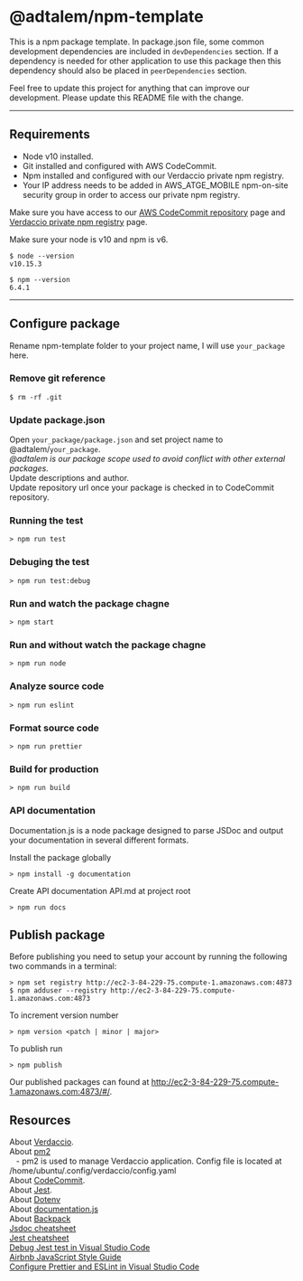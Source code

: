 # @adtalem/npm-template

This is a npm package template. In package.json file, some common development dependencies are included in `devDependencies` section. If a dependency is needed for other application to use this package then this dependency should also be placed in `peerDependencies` section.

Feel free to update this project for anything that can improve our development. Please update this README file with the change.

---

## Requirements

- Node v10 installed.
- Git installed and configured with AWS CodeCommit.
- Npm installed and configured with our Verdaccio private npm registry.
- Your IP address needs to be added in AWS_ATGE_MOBILE npm-on-site security group in order to access our private npm registry.

Make sure you have access to our [AWS CodeCommit repository](https://console.aws.amazon.com/codesuite/codecommit/repositories?region=us-east-1) page and [Verdaccio private npm registry](http://ec2-3-84-229-75.compute-1.amazonaws.com:4873/) page.

Make sure your node is v10 and npm is v6.

    $ node --version
    v10.15.3

    $ npm --version
    6.4.1

---

## Configure package

Rename npm-template folder to your project name, I will use `your_package` here.

### Remove git reference

    $ rm -rf .git

### Update package.json

Open `your_package/package.json` and set project name to @adtalem/`your_package`.  
_@adtalem is our package scope used to avoid conflict with other external packages._  
Update descriptions and author.  
Update repository url once your package is checked in to CodeCommit repository.

### Running the test

    > npm run test

### Debuging the test

    > npm run test:debug

### Run and watch the package chagne

    > npm start

### Run and without watch the package chagne

    > npm run node

### Analyze source code

    > npm run eslint

### Format source code

    > npm run prettier

### Build for production

    > npm run build

### API documentation

Documentation.js is a node package designed to parse JSDoc and output your documentation in several different formats.

Install the package globally

    > npm install -g documentation

Create API documentation API.md at project root

    > npm run docs

## Publish package

Before publishing you need to setup your account by running the following two commands in a terminal:

    > npm set registry http://ec2-3-84-229-75.compute-1.amazonaws.com:4873
    $ npm adduser --registry http://ec2-3-84-229-75.compute-1.amazonaws.com:4873

To increment version number

    > npm version <patch | minor | major>

To publish run

    > npm publish

Our published packages can found at http://ec2-3-84-229-75.compute-1.amazonaws.com:4873/#/.

## Resources

About [Verdaccio](https://verdaccio.org/en/).  
About [pm2](https://www.npmjs.com/package/pm2)  
&nbsp;&nbsp;&nbsp;- pm2 is used to manage Verdaccio application. Config file is located at /home/ubuntu/.config/verdaccio/config.yaml  
About [CodeCommit](https://docs.aws.amazon.com/codecommit/latest/userguide/welcome.html).  
About [Jest](https://jestjs.io/).  
About [Dotenv](https://www.npmjs.com/package/dotenv)  
About [documentation.js](https://documentation.js.org/)  
About [Backpack](https://www.npmjs.com/package/backpack-core)  
[Jsdoc cheatsheet](https://devhints.io/jsdoc)  
[Jest cheatsheet](https://devhints.io/jest)  
[Debug Jest test in Visual Studio Code](https://jestjs.io/docs/en/troubleshooting)  
[Airbnb JavaScript Style Guide](https://github.com/airbnb/javascript)  
[Configure Prettier and ESLint in Visual Studio Code](https://www.39digits.com/configure-prettier-and-eslint-in-visual-studio-code/)
